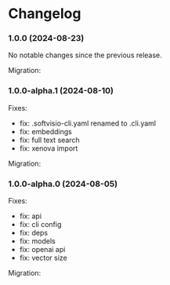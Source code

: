 # Changelog

### 1.0.0 (2024-08-23)

No notable changes since the previous release.

Migration:

### 1.0.0-alpha.1 (2024-08-10)

Fixes:

-   fix: .softvisio-cli.yaml renamed to .cli.yaml
-   fix: embeddings
-   fix: full text search
-   fix: xenova import

Migration:

### 1.0.0-alpha.0 (2024-08-05)

Fixes:

-   fix: api
-   fix: cli config
-   fix: deps
-   fix: models
-   fix: openai api
-   fix: vector size

Migration:
